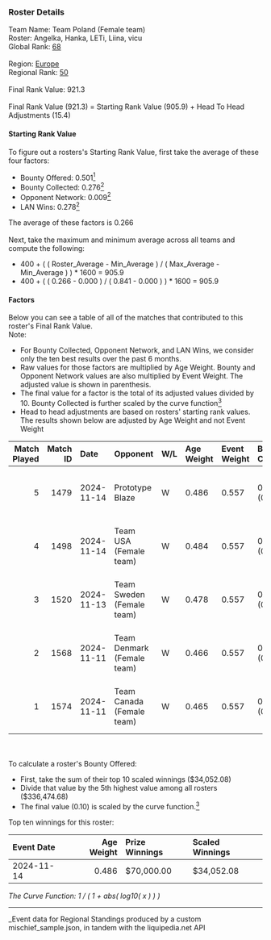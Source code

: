 ### Roster Details<br />
Team Name: Team Poland (Female team)<br />
Roster: Angelka, Hanka, LETi, Liina, vicu<br />
Global Rank: [68](../../standings_global_2025_03_01.md)<br />
<br />
Region: [Europe]( ../../standings_europe_2025_03_01.md)<br />
Regional Rank: [50]( ../../standings_europe_2025_03_01.md)<br />
<br />
Final Rank Value:  921.3<br />
<br />
Final Rank Value (921.3) = Starting Rank Value (905.9) + Head To Head Adjustments (15.4)<br />

#### Starting Rank Value<br />
To figure out a rosters's Starting Rank Value, first take the average of these four factors:<br />
- Bounty Offered: 0.501[<sup>1</sup>](#table2)
- Bounty Collected: 0.276[<sup>2</sup>](#table1)
- Opponent Network: 0.009[<sup>2</sup>](#table1)
- LAN Wins: 0.278[<sup>2</sup>](#table1)

The average of these factors is 0.266<br />
<br />
Next, take the maximum and minimum average across all teams and compute the following:<br />
- 400 + ( ( Roster_Average - Min_Average ) / ( Max_Average - Min_Average ) ) * 1600 = 905.9
- 400 + ( ( 0.266 - 0.000 ) / ( 0.841 - 0.000 ) ) * 1600 = 905.9


#### Factors<br />
Below you can see a table of all of the matches that contributed to this roster's Final Rank Value.<br />
Note:<br />

- For Bounty Collected, Opponent Network, and LAN Wins, we consider only the ten best results over the past 6 months.
- Raw values for those factors are multiplied by Age Weight. Bounty and Opponent Network values are also multiplied by Event Weight. The adjusted value is shown in parenthesis.
- The final value for a factor is the total of its adjusted values divided by 10. Bounty Collected is further scaled by the curve function[<sup>3</sup>](#curveFunction)
- Head to head adjustments are based on rosters' starting rank values. The results shown below are adjusted by Age Weight and not Event Weight
<span id="table1"></span><br />


| Match Played | Match ID | Date       | Opponent                   | W/L | Age Weight | Event Weight | Bounty Collected | Opponent Network | LAN Wins  | H2H Adj. | Roster                            |
| -: | -: | :- | :- | :- | :- | :- | :- | :- | :- | -: | :- |
|            5 |     1479 | 2024-11-14 | Prototype Blaze            | W   | 0.486      | 0.557        | 0.058 (0.016)    | 0.173 (0.047)    | 1 (0.486) |     6.36 | Angelka, Hanka, LETi, Liina, vicu |
|            4 |     1498 | 2024-11-14 | Team USA (Female team)     | W   | 0.484      | 0.557        | 0.014 (0.004)    | 0.028 (0.008)    | 1 (0.484) |     2.51 | Angelka, Hanka, LETi, Liina, vicu |
|            3 |     1520 | 2024-11-13 | Team Sweden (Female team)  | W   | 0.478      | 0.557        | 0.007 (0.002)    | 0.028 (0.008)    | 1 (0.478) |     2.34 | Angelka, Hanka, LETi, Liina, vicu |
|            2 |     1568 | 2024-11-11 | Team Denmark (Female team) | W   | 0.466      | 0.557        | 0.008 (0.002)    | 0.067 (0.017)    | 1 (0.466) |     3.27 | Angelka, Hanka, LETi, Liina, vicu |
|            1 |     1574 | 2024-11-11 | Team Canada (Female team)  | W   | 0.465      | 0.557        | 0.000 (0.000)    | 0.028 (0.007)    | 1 (0.465) |     0.93 | Angelka, Hanka, LETi, Liina, vicu |

<br />
<span id="table2"></span><br />
To calculate a roster's Bounty Offered:<br />

- First, take the sum of their top 10 scaled winnings ($34,052.08)
- Divide that value by the 5th highest value among all rosters ($336,474.68)
- The final value (0.10) is scaled by the curve function.[<sup>3</sup>](#curveFunction)

Top ten winnings for this roster:<br />

| Event Date | Age Weight | Prize Winnings | Scaled Winnings |
| :- | -: | :- | :- |
| 2024-11-14 |      0.486 | $70,000.00     | $34,052.08      |


<span id="curveFunction"></span>_The Curve Function: 1 / ( 1 + abs( log10( x ) ) )_<br />

---
_Event data for Regional Standings produced by a custom mischief_sample.json, in tandem with the liquipedia.net API<br />
